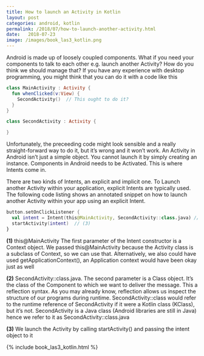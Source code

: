 ```yaml
---
title: How to launch an Activity in Kotlin
layout: post
categories: android, kotlin
permalink: /2018/07/how-to-launch-another-activity.html
date:   2018-07-23 
image: /images/book_las3_kotlin.png
---
```


Android is made up of loosely coupled components. What if you need your components to talk to each other e.g. launch another Activity? How do you think we should manage that? If you have any experience with desktop programming, you might think that you can do it with a code like this

```kotlin
class MainActivity : Activity {
  fun whenClicked(v:View) {
    SecondActivity()  // This ought to do it?
  }
}

class SecondActivity : Activity {

}
```

Unfortunately, the preceeding code might look sensible and a really straight-forward way to do it, but it’s wrong and it won’t work. An Activity in Android isn’t just a simple object. You cannot launch it by simply creating an instance. Components in Android needs to be Activated. This is where Intents come in.

There are two kinds of Intents, an explicit and implicit one. To Launch another Activity within your application, explicit Intents are typically used. The following code listing shows an annotated snippet on how to launch another Activity within your app using an explicit Intent.

```kotlin
button.setOnClickListener {
  val intent = Intent(this@MainActivity, SecondActivity::class.java) // (1) (2)
  startActivity(intent)  // (3)
}
```

**(1)** this@MainActivity The first parameter of the Intent constructor is a Context object. We passed this@MainActivity because the Activity class is a subclass of Context, so we can use that. Alternatively, we also could have used getApplicationContext(), an Application context would have been okay just as well

**(2)** SecondActivity::class.java. The second parameter is a Class object. It’s the class of the Component to which we want to deliver the message. This a reflection syntax. As you may already know, reflection allows us inspect the structure of our programs during runtime. SecondActivity::class would refer to the runtime reference of SecondActivity if it were a Kotlin class (KClass), but it’s not. SecondActivity is a Java class (Android libraries are still in Java) hence we refer to it as SecondActivity::class.java

**(3)** We launch the Activity by calling startActivity() and passing the intent object to it
 
{% include book_las3_kotlin.html %}